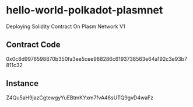 # hello-world-polkadot-plasmnet
Deploying Solidity Contract On Plasm Network V1

## Contract Code

0x0c8d9976598870b350fa3ee5cee988286c6193738563e64a192c3e93b7811c32

## Instance

Z4Qu5aH9jazCgtewgyYuEBtmKYxm7fvA46sUTQ9gvD4waFz
